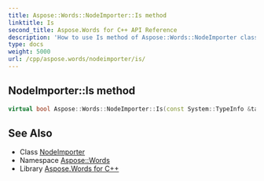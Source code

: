 ```yaml
---
title: Aspose::Words::NodeImporter::Is method
linktitle: Is
second_title: Aspose.Words for C++ API Reference
description: 'How to use Is method of Aspose::Words::NodeImporter class in C++.'
type: docs
weight: 5000
url: /cpp/aspose.words/nodeimporter/is/
---
```

## NodeImporter::Is method




```cpp
virtual bool Aspose::Words::NodeImporter::Is(const System::TypeInfo &target) const override
```

## See Also

* Class [NodeImporter](../)
* Namespace [Aspose::Words](../../)
* Library [Aspose.Words for C++](../../../)

